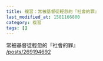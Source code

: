 ```yaml
---
title: 複習：常被基督徒輕忽的『社會的罪』
last_modified_at: 1581166800
category: 複習
tags: []
---
```


<p>常被基督徒輕忽的『社會的罪』<br/>
<a href="/posts/269194692" target="_blank">/posts/269194692</a></p>
<p> </p>
